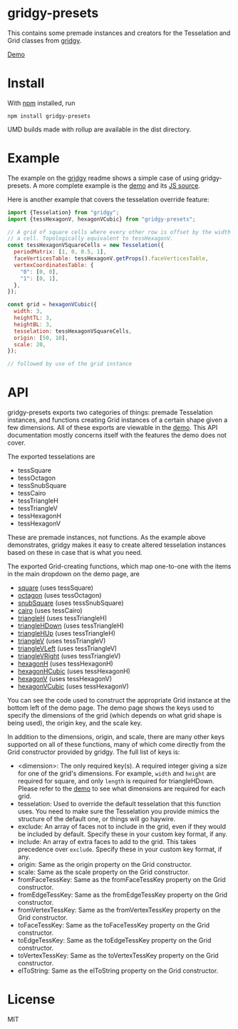 # gridgy-presets

This contains some premade instances and creators for the Tesselation and Grid
classes from [gridgy](https://github.com/MellowMelon/gridgy).

[Demo](https://mellowmelon.github.io/gridgy-presets/index.html)

# Install

With [npm](http://npmjs.org) installed, run

```
npm install gridgy-presets
```

UMD builds made with rollup are available in the dist directory.

# Example

The example on the [gridgy](https://github.com/MellowMelon/gridgy) readme
shows a simple case of using gridgy-presets. A more complete example is the
[demo](https://mellowmelon.github.io/gridgy-presets/index.html) and its
[JS source](https://github.com/MellowMelon/gridgy-presets/demo/demo.js).

Here is another example that covers the tesselation override feature:
``` js
import {Tesselation} from "gridgy";
import {tessHexagonV, hexagonVCubic} from "gridgy-presets";

// A grid of square cells where every other row is offset by the width of half
// a cell. Topologically equivalent to tessHexagonV.
const tessHexagonVSquareCells = new Tesselation({
  periodMatrix: [1, 0, 0.5, 1],
  faceVerticesTable: tessHexagonV.getProps().faceVerticesTable,
  vertexCoordinatesTable: {
    "0": [0, 0],
    "1": [0, 1],
  },
});

const grid = hexagonVCubic({
  width: 3,
  heightTL: 3,
  heightBL: 3,
  tesselation: tessHexagonVSquareCells,
  origin: [50, 10],
  scale: 20,
});

// followed by use of the grid instance
```

# API

gridgy-presets exports two categories of things: premade Tesselation instances,
and functions creating Grid instances of a certain shape given a few
dimensions. All of these exports are viewable in the
[demo](https://mellowmelon.github.io/gridgy-presets/index.html). This API
documentation mostly concerns itself with the features the demo does not cover.

The exported tesselations are
- tessSquare
- tessOctagon
- tessSnubSquare
- tessCairo
- tessTriangleH
- tessTriangleV
- tessHexagonH
- tessHexagonV

These are premade instances, not functions. As the example above demonstrates,
gridgy makes it easy to create altered tesselation instances based on these in
case that is what you need.

The exported Grid-creating functions, which map one-to-one with the items in
the main dropdown on the demo page, are
- [square](https://mellowmelon.github.io/gridgy-presets/index.html#g:square) (uses tessSquare)
- [octagon](https://mellowmelon.github.io/gridgy-presets/index.html#g:octagon) (uses tessOctagon)
- [snubSquare](https://mellowmelon.github.io/gridgy-presets/index.html#g:snubsquare) (uses tessSnubSquare)
- [cairo](https://mellowmelon.github.io/gridgy-presets/index.html#g:cairo) (uses tessCairo)
- [triangleH](https://mellowmelon.github.io/gridgy-presets/index.html#g:triangleh) (uses tessTriangleH)
- [triangleHDown](https://mellowmelon.github.io/gridgy-presets/index.html#g:trianglehdown) (uses tessTriangleH)
- [triangleHUp](https://mellowmelon.github.io/gridgy-presets/index.html#g:trianglehup) (uses tessTriangleH)
- [triangleV](https://mellowmelon.github.io/gridgy-presets/index.html#g:trianglev) (uses tessTriangleV)
- [triangleVLeft](https://mellowmelon.github.io/gridgy-presets/index.html#g:trianglevleft) (uses tessTriangleV)
- [triangleVRight](https://mellowmelon.github.io/gridgy-presets/index.html#g:trianglevright) (uses tessTriangleV)
- [hexagonH](https://mellowmelon.github.io/gridgy-presets/index.html#g:hexagonh) (uses tessHexagonH)
- [hexagonHCubic](https://mellowmelon.github.io/gridgy-presets/index.html#g:hexagonhcubic) (uses tessHexagonH)
- [hexagonV](https://mellowmelon.github.io/gridgy-presets/index.html#g:hexagonv) (uses tessHexagonV)
- [hexagonVCubic](https://mellowmelon.github.io/gridgy-presets/index.html#g:hexagonvcubic) (uses tessHexagonV)

You can see the code used to construct the appropriate Grid instance at the
bottom left of the demo page. The demo page shows the keys used to specify the
dimensions of the grid (which depends on what grid shape is being used), the
origin key, and the scale key.

In addition to the dimensions, origin, and scale, there are many other keys
supported on all of these functions, many of which come directly from the Grid
constructor provided by gridgy. The full list of keys is:
- \<dimension\>: The only required key(s). A required integer giving a size for
  one of the grid's dimensions. For example, `width` and `height` are required
  for square, and only `length` is required for triangleHDown. Please refer to
  the [demo](https://mellowmelon.github.io/gridgy-presets/index.html) to see
  what dimensions are required for each grid.
- tesselation: Used to override the default tesselation that this
  function uses. You need to make sure the Tesselation you provide mimics the
  structure of the default one, or things will go haywire.
- exclude: An array of faces not to include in the grid, even if they would be
  included by default. Specify these in your custom key format, if any.
- include: An array of extra faces to add to the grid. This takes precedence
  over `exclude`. Specify these in your custom key format, if any.
- origin: Same as the origin property on the Grid constructor.
- scale: Same as the scale property on the Grid constructor.
- fromFaceTessKey: Same as the fromFaceTessKey property on the Grid
  constructor.
- fromEdgeTessKey: Same as the fromEdgeTessKey property on the Grid
  constructor.
- fromVertexTessKey: Same as the fromVertexTessKey property on the Grid
  constructor.
- toFaceTessKey: Same as the toFaceTessKey property on the Grid constructor.
- toEdgeTessKey: Same as the toEdgeTessKey property on the Grid constructor.
- toVertexTessKey: Same as the toVertexTessKey property on the Grid constructor.
- elToString: Same as the elToString property on the Grid constructor.

# License

MIT
